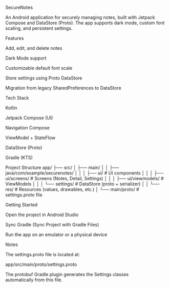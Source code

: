 SecureNotes

An Android application for securely managing notes, built with Jetpack Compose and DataStore (Proto).
The app supports dark mode, custom font scaling, and persistent settings.

 Features

 Add, edit, and delete notes

 Dark Mode support

 Customizable default font scale

 Store settings using Proto DataStore

 Migration from legacy SharedPreferences to DataStore

 Tech Stack

Kotlin

Jetpack Compose (UI)

Navigation Compose

ViewModel + StateFlow

DataStore (Proto)

Gradle (KTS)

Project Structure
app/
 ├── src/
 │   ├── main/
 │   │   ├── java/com/example/securenotes/
 │   │   │   ├── ui/                # UI components
 │   │   │   ├── ui/screens/        # Screens (Notes, Detail, Settings)
 │   │   │   ├── ui/viewmodels/     # ViewModels
 │   │   │   └── settings/          # DataStore (proto + serializer)
 │   │   └── res/                   # Resources (values, drawables, etc.)
 │   └── main/proto/                # settings.proto file

 Getting Started

Open the project in Android Studio

Sync Gradle (Sync Project with Gradle Files)

Run the app on an emulator or a physical device

 Notes

The settings.proto file is located at:

app/src/main/proto/settings.proto


The protobuf Gradle plugin generates the Settings classes automatically from this file.
